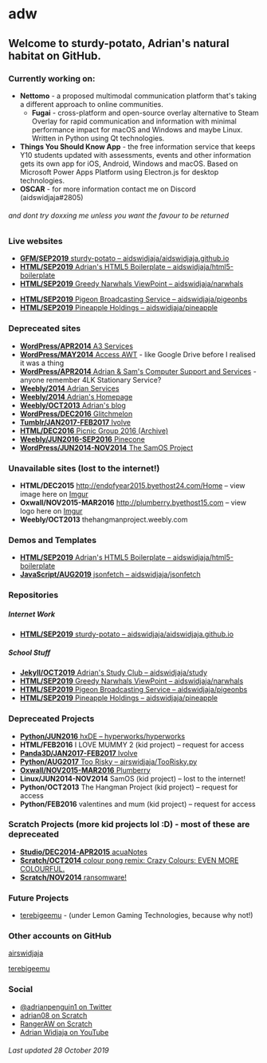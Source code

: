 <meta name="robots" content="noindex">

# adw
## Welcome to sturdy-potato, Adrian's natural habitat on GitHub.

### Currently working on:
- **Nettomo** - a proposed multimodal communication platform that's taking a different approach to online communities.
  - **Fugai** - cross-platform and open-source overlay alternative to Steam Overlay for rapid communication and information with minimal performance impact for macOS and Windows and maybe Linux. Written in Python using Qt technologies.
- **Things You Should Know App** - the free information service that keeps Y10 students updated with assessments, events and other information gets its own app for iOS, Android, Windows and macOS. Based on Microsoft Power Apps Platform using Electron.js for desktop technologies.
- **OSCAR** - for more information contact me on Discord (aidswidjaja#2805)

###### and dont try doxxing me unless you want the favour to be returned

### Live websites

<!-- * [**HTML/AUG2019** r/teenagers concept website with modified Bootstrap by Adrian – aidswidjaja/tangible-potato](https://aidswidjaja.github.io/tangible-potato) -->
* [**GFM/SEP2019** sturdy-potato – aidswidjaja/aidswidjaja.github.io](https://aidswidjaja.github.io)
* [**HTML/SEP2019** Adrian's HTML5 Boilerplate – aidswidjaja/html5-boilerplate](https://adw-boilerplate.netlify.com)
* [**HTML/SEP2019** Greedy Narwhals ViewPoint – aidswidjaja/narwhals](https://aidswidjaja.github.io/narwhals)
<!-- * [**HTML/SEP2019** A quick and simple guide to Online Support Communities – aidswidjaja/osc-guide](https://aidswidjaja.github.io/osc-guide) -->
* [**HTML/SEP2019** Pigeon Broadcasting Service – aidswidjaja/pigeonbs](https://aidswidjaja.github.io/pigeonbs)
* [**HTML/SEP2019** Pineapple Holdings – aidswidjaja/pineapple](https://aidswidjaja.github.io/pineapple)

### Depreceated sites

* [**WordPress/APR2014** A3 Services](https://adrianservices.wordpress.com/)
* [**WordPress/MAY2014** Access AWT](https://accessawt.wordpress.com/) - like Google Drive before I realised it was a thing
* [**WordPress/APR2014** Adrian & Sam's Computer Support and Services](http://ascsas.wordpress.com) - anyone remember 4LK Stationary Service?
* [**Weebly/2014** Adrian Services](http://adrianservices.weebly.com/)
* [**Weebly/2014** Adrian's Homepage](http://adrianwidjaja.weebly.com/)
* [**Weebly/OCT2013** Adrian's blog](http://blogspotadrian.weebly.com/)
* [**WordPress/DEC2016** Glitchmelon](http://glitchmelon.wordpress.com/)
* [**Tumblr/JAN2017-FEB2017** Ivolve](https://ivolvedev.tumblr.com/)
* [**HTML/DEC2016** Picnic Group 2016 (Archive)](https://web.archive.org/web/20161110202519/http://picnic-group.000webhostapp.com/)
* [**Weebly/JUN2016-SEP2016** Pinecone](http://pineconereads.weebly.com/) 
* [**WordPress/JUN2014-NOV2014** The SamOS Project](https://samosdevelopment.wordpress.com/)

### Unavailable sites (lost to the internet!)

* **HTML/DEC2015** http://endofyear2015.byethost24.com/Home – view image here on [Imgur](https://imgur.com/a/YdBpY8g)
* **Oxwall/NOV2015-MAR2016** http://plumberry.byethost15.com – view logo here on [Imgur](https://imgur.com/a/YdBpY8g)
* **Weebly/OCT2013** thehangmanproject.weebly.com

### Demos and Templates

* [**HTML/SEP2019** Adrian's HTML5 Boilerplate – aidswidjaja/html5-boilerplate](https://github.com/aidswidjaja/html5-boilerplate)
* [**JavaScript/AUG2019** jsonfetch – aidswidjaja/jsonfetch](https://github.com/aidswidjaja/jsonfetch)

### Repositories

##### Internet Work

* [**HTML/SEP2019** sturdy-potato – aidswidjaja/aidswidjaja.github.io](https://github.com/aidswidjaja/aidswidjaja.github.io)
<!-- * [**HTML/SEP2019** A quick and simple guide to Online Support Communities – aidswidjaja/osc-guide](https://github.com/aidswidjaja/osc-guide) -->
<!-- * [**HTML/OCT2019** r/teenagers concept website with modified Bootstrap by Adrian – aidswidjaja/tangible-potato](https://github.com/aidswidjaja/tangible-potato) -->

##### School Stuff

* [**Jekyll/OCT2019** Adrian's Study Club – aidswidjaja/study](https://aidswidjaja.github.io/study)
* [**HTML/SEP2019** Greedy Narwhals ViewPoint – aidswidjaja/narwhals](https://github.com/aidswidjaja/narwhals)
* [**HTML/SEP2019** Pigeon Broadcasting Service – aidswidjaja/pigeonbs](https://github.com/aidswidjaja/pigeonbs)
* [**HTML/SEP2019** Pineapple Holdings – aidswidjaja/pineapple](https://github.com/aidswidjaja/pineapple)

### Depreceated Projects

* [**Python/JUN2016** hxDE – hyperworks/hyperworks](https://bitbucket.org/hyperworks/hyperworks)
* **HTML/FEB2016** I LOVE MUMMY 2 (kid project) – request for access
* [**Panda3D/JAN2017-FEB2017** Ivolve](https://ivolvedev.tumblr.com/)
* [**Python/AUG2017** Too Risky – airswidjaja/TooRisky.py](https://github.com/airswidjaja/TooRisky.py)
* [**Oxwall/NOV2015-MAR2016** Plumberry](https://imgur.com/a/YdBpY8g)
* **Linux/JUN2014-NOV2014** SamOS (kid project) – lost to the internet!
* **Python/OCT2013** The Hangman Project (kid project) – request for access
* **Python/FEB2016** valentines and mum (kid project) – request for access

### Scratch Projects (more kid projects lol :D) - most of these are depreceated

* [**Studio/DEC2014-APR2015** acuaNotes](https://scratch.mit.edu/studios/798616/)
* [**Scratch/OCT2014** colour pong remix: Crazy Colours: EVEN MORE COLOURFUL.](https://scratch.mit.edu/projects/31360706/)
* [**Scratch/NOV2014** ransomware!](https://scratch.mit.edu/projects/29516478/)

### Future Projects

* [terebigeemu](https://github.com/terebigeemu/) - (under Lemon Gaming Technologies, because why not!)

### Other accounts on GitHub

[airswidjaja](https://github.com/airswidjaja)

[terebigeemu](https://github.com/terebigeemu)

### Social

* [@adrianpenguin1 on Twitter](https://twitter.com/adrianpenguin1)
* [adrian08 on Scratch](https://scratch.mit.edu/users/adrian08/)
* [RangerAW on Scratch](https://scratch.mit.edu/users/RangerAW/)
* [Adrian Widjaja on YouTube](https://youtube.com/c/AdrianWidjaja)

###### Last updated 28 October 2019
